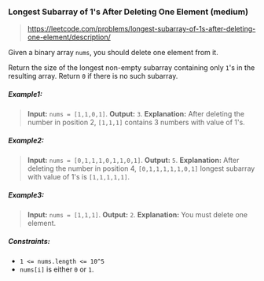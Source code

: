 ### Longest Subarray of 1's After Deleting One Element (medium)

> https://leetcode.com/problems/longest-subarray-of-1s-after-deleting-one-element/description/

Given a binary array `nums`, you should delete one element from it.

Return the size of the longest non-empty subarray containing only `1`'s in the resulting array. Return `0` if there is no such subarray.

##### Example1:

> **Input:** `nums = [1,1,0,1]`.
> **Output:** `3`.
> **Explanation:** After deleting the number in position 2, `[1,1,1]` contains 3 numbers with value of 1's.

##### Example2:

> **Input:** `nums = [0,1,1,1,0,1,1,0,1]`.
> **Output:** `5`.
> **Explanation:** After deleting the number in position 4, `[0,1,1,1,1,1,0,1]` longest subarray with value of 1's is `[1,1,1,1,1]`.

##### Example3:

> **Input:** `nums = [1,1,1]`.
> **Output:** `2`.
> **Explanation:** You must delete one element.

##### Constraints:

- `1 <= nums.length <= 10^5`
- `nums[i]` is either `0` or `1`.
